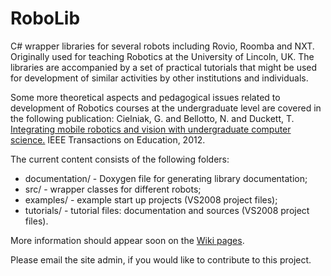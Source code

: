 RoboLib
=======

C# wrapper libraries for several robots including Rovio, Roomba and NXT. Originally used for teaching Robotics at the University of Lincoln, UK. The libraries are accompanied by a set of practical tutorials that might be used for development of similar activities by other institutions and individuals.

Some more theoretical aspects and pedagogical issues related to development of Robotics courses at the undergraduate level are covered in the following publication:
Cielniak, G. and Bellotto, N. and Duckett, T. [Integrating mobile robotics and vision with undergraduate computer science.](http://eprints.lincoln.ac.uk/6031/) IEEE Transactions on Education, 2012.

The current content consists of the following folders:
- documentation/ - Doxygen file for generating library documentation;
- src/ - wrapper classes for different robots;
- examples/ - example start up projects (VS2008 project files);
- tutorials/ - tutorial files: documentation and sources (VS2008 project files).

More information should appear soon on the [Wiki pages](https://github.com/gcielniak/RoboLib/wiki).

Please email the site admin, if you would like to contribute to this project.

